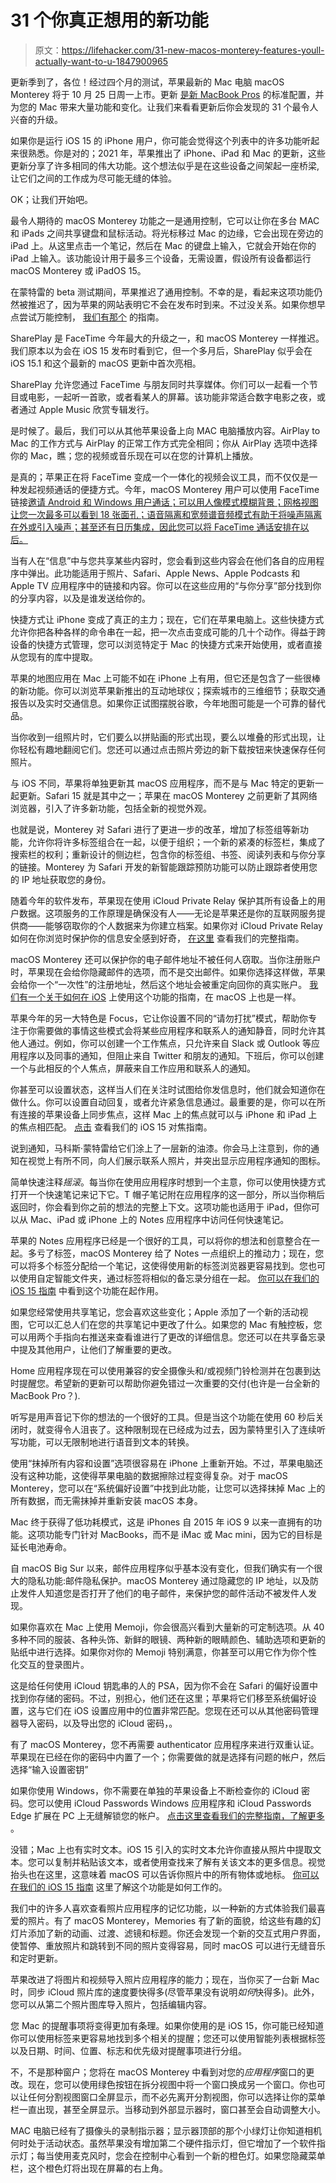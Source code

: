 # 31 个你真正想用的新功能

> 原文：<https://lifehacker.com/31-new-macos-monterey-features-youll-actually-want-to-u-1847900965>

更新季到了，各位！经过四个月的测试，苹果最新的 Mac 电脑 macOS Monterey 将于 10 月 25 日周一上市。更新 [是新 MacBook Pros](https://lifehacker.com/you-dont-need-the-new-macbook-pro-1847886712) 的标准配置，并为您的 Mac 带来大量功能和变化。让我们来看看更新后你会发现的 31 个最令人兴奋的升级。

如果你是运行 iOS 15 的 iPhone 用户，你可能会觉得这个列表中的许多功能听起来很熟悉。你是对的；2021 年，苹果推出了 iPhone、iPad 和 Mac 的更新，这些更新分享了许多相同的伟大功能。这个想法似乎是在这些设备之间架起一座桥梁,让它们之间的工作成为尽可能无缝的体验。

OK；让我们开始吧。

最令人期待的 macOS Monterey 功能之一是通用控制，它可以让你在多台 MAC 和 iPads 之间共享键盘和鼠标活动。将光标移过 Mac 的边缘，它会出现在旁边的 iPad 上。从这里点击一个笔记，然后在 Mac 的键盘上输入，它就会开始在你的 iPad 上输入。该功能设计用于最多三个设备，无需设置，假设所有设备都运行 macOS Monterey 或 iPadOS 15。

在蒙特雷的 beta 测试期间，苹果推迟了通用控制。不幸的是，看起来这项功能仍然被推迟了，因为苹果的网站表明它不会在发布时到来。不过没关系。如果你想早点尝试万能控制， [我们有那个](https://lifehacker.com/how-to-test-drive-universal-control-on-macos-monterey-b-1847596216) 的指南。

SharePlay 是 FaceTime 今年最大的升级之一，和 macOS Monterey 一样推迟。我们原本以为会在 iOS 15 发布时看到它，但一个多月后，SharePlay 似乎会在 iOS 15.1 和这个最新的 macOS 更新中首次亮相。

SharePlay 允许您通过 FaceTime 与朋友同时共享媒体。你们可以一起看一个节目或电影，一起听一首歌，或者看某人的屏幕。该功能非常适合数字电影之夜，或者通过 Apple Music 欣赏专辑发行。

是时候了。最后，我们可以从其他苹果设备上向 MAC 电脑播放内容。AirPlay to Mac 的工作方式与 AirPlay 的正常工作方式完全相同；你从 AirPlay 选项中选择你的 Mac，瞧；您的视频或音乐现在可以在您的计算机上播放。

是真的；苹果正在将 FaceTime 变成一个一体化的视频会议工具，而不仅仅是一种发起视频通话的便捷方式。今年，macOS Monterey 用户可以使用 FaceTime 链接[邀请 Android 和 Windows 用户通话；可以用人像模式模糊背景；网格视图让您一次最多可以看到 18 张面孔；语音隔离和宽频谱音频模式有助于将噪声隔离在外或引入噪声；甚至还有日历集成，因此您可以将 FaceTime 通话安排在以后。](https://lifehacker.com/how-to-finally-facetime-your-non-apple-friends-1847450728) 

当有人在“信息”中与您共享某些内容时，您会看到这些内容会在他们各自的应用程序中弹出。此功能适用于照片、Safari、Apple News、Apple Podcasts 和 Apple TV 应用程序中的链接和内容。你可以在这些应用的“与你分享”部分找到你的分享内容，以及是谁发送给你的。

快捷方式让 iPhone 变成了真正的主力；现在，它们在苹果电脑上。这些快捷方式允许你把各种各样的命令串在一起，把一次点击变成可能的几十个动作。得益于跨设备的快捷方式管理，您可以浏览特定于 Mac 的快捷方式来开始使用，或者直接从您现有的库中提取。

苹果的地图应用在 Mac 上可能不如在 iPhone 上有用，但它还是包含了一些很棒的新功能。你可以浏览苹果新推出的互动地球仪；探索城市的三维细节；获取交通报告以及实时交通信息。如果你正试图摆脱谷歌，今年地图可能是一个可靠的替代品。

当你收到一组照片时，它们要么以拼贴画的形式出现，要么以堆叠的形式出现，让你轻松有趣地翻阅它们。您还可以通过点击照片旁边的新下载按钮来快速保存任何照片。

与 iOS 不同，苹果将单独更新其 macOS 应用程序，而不是与 Mac 特定的更新一起更新。Safari 15 就是其中之一；苹果在 macOS Monterey 之前更新了其网络浏览器，引入了许多新功能，包括全新的视觉外观。

也就是说，Monterey 对 Safari 进行了更进一步的改革，增加了标签组等新功能，允许你将许多标签组合在一起，以便于组织；一个新的紧凑的标签栏，集成了搜索栏的权利；重新设计的侧边栏，包含你的标签组、书签、阅读列表和与你分享的链接。Monterey 为 Safari 开发的新智能跟踪预防功能可以防止跟踪者使用您的 IP 地址获取您的身份。

随着今年的软件发布，苹果现在使用 iCloud Private Relay 保护其所有设备上的用户数据。这项服务的工作原理是确保没有人——无论是苹果还是你的互联网服务提供商——能够窃取你的个人数据来为你建立档案。如果你对 iCloud Private Relay 如何在你浏览时保护你的信息安全感到好奇， [在这里](https://lifehacker.com/whats-up-with-apples-new-private-relay-1847103509) 查看我们的完整指南。

macOS Monterey 还可以保护你的电子邮件地址不被任何人窃取。当你注册账户时，苹果现在会给你隐藏邮件的选项，而不是交出邮件。如果你选择这样做，苹果会给你一个“一次性”的注册地址，然后这个地址会被重定向回你的真实账户。 [我们有一个关于如何在 iOS](https://lifehacker.com/how-to-get-a-burner-email-address-with-icloud-s-hide-my-1847553382) 上使用这个功能的指南，在 macOS 上也是一样。

苹果今年的另一大特色是 Focus，它让你设置不同的“请勿打扰”模式，帮助你专注于你需要做的事情这些模式会将某些应用程序和联系人的通知静音，同时允许其他人通过。例如，你可以创建一个工作焦点，只允许来自 Slack 或 Outlook 等应用程序以及同事的通知，但阻止来自 Twitter 和朋友的通知。下班后，你可以创建一个与此相反的个人焦点，屏蔽来自工作应用和联系人的通知。

你甚至可以设置状态，这样当人们在关注时试图给你发信息时，他们就会知道你在做什么。你可以设置自动回复，或者允许紧急信息通过。最重要的是，你可以在所有连接的苹果设备上同步焦点，这样 Mac 上的焦点就可以与 iPhone 和 iPad 上的焦点相匹配。 [点击](https://lifehacker.com/you-should-definitely-use-ios-15s-new-distraction-squa-1847671349) 查看我们的 iOS 15 对焦指南。

说到通知，马科斯·蒙特雷给它们涂上了一层新的油漆。你会马上注意到，你的通知在视觉上有所不同，向人们展示联系人照片，并突出显示应用程序通知的图标。

简单快速注释*摇滚*。每当你在使用应用程序时想到一个主意，你可以使用快捷方式打开一个快速笔记来记下它。T 帽子笔记附在应用程序的这一部分，所以当你稍后返回时，你会看到你之前的想法的完整上下文。这项功能也适用于 iPad，但你可以从 Mac、iPad 或 iPhone 上的 Notes 应用程序中访问任何快速笔记。

苹果的 Notes 应用程序已经是一个很好的工具，可以将你的想法和创意整合在一起。多亏了标签，macOS Monterey 给了 Notes 一点组织上的推动力；现在，您可以将多个标签分配给一个笔记，这使得使用新的标签浏览器更容易找到。您也可以使用自定智能文件夹，通过标签将相似的备忘录分组在一起。 [你可以在我们的 iOS 15 指南](https://lifehacker.com/how-to-finally-organize-your-random-iphone-notes-1847663112) 中看到这个功能在起作用。

如果您经常使用共享笔记，您会喜欢这些变化；Apple 添加了一个新的活动视图，它可以汇总人们在您的共享笔记中更改了什么。如果您的 Mac 有触控板，您可以用两个手指向右推送来查看谁进行了更改的详细信息。您还可以在共享备忘录中提及其他用户，让他们了解重要的更改。

Home 应用程序现在可以使用兼容的安全摄像头和/或视频门铃检测并在包裹到达时提醒您。希望新的更新可以帮助你避免错过一次重要的交付(也许是一台全新的 MacBook Pro？).

听写是用声音记下你的想法的一个很好的工具。但是当这个功能在使用 60 秒后关闭时，就变得令人沮丧了。这种限制现在已经成为过去，因为蒙特里引入了连续听写功能，可以无限制地进行语音到文本的转换。

使用“抹掉所有内容和设置”选项很容易在 iPhone 上重新开始。不过，苹果电脑还没有这种功能，这使得苹果电脑的数据擦除过程变得复杂。对于 macOS Monterey，您可以在“系统偏好设置”中找到此功能，让您可以选择抹掉 Mac 上的所有数据，而无需抹掉并重新安装 macOS 本身。

Mac 终于获得了低功耗模式，这是 iPhones 自 2015 年 iOS 9 以来一直拥有的功能。这项功能专门针对 MacBooks，而不是 iMac 或 Mac mini，因为它的目标是延长电池寿命。

自 macOS Big Sur 以来，邮件应用程序似乎基本没有变化，但我们确实有一个很大的隐私功能:邮件隐私保护。macOS Monterey 通过隐藏您的 IP 地址，以及防止发件人知道您是否打开了他们的电子邮件，来保护您的邮件活动不被发件人发现。

如果你喜欢在 Mac 上使用 Memoji，你会很高兴看到大量新的可定制选项。从 40 多种不同的服装、各种头饰、新鲜的眼镜、两种新的眼睛颜色、辅助选项和更新的贴纸中进行选择。如果你对你的 Memoji 特别满意，你甚至可以用它作为你个性化交互的登录图片。

这是给任何使用 iCloud 钥匙串的人的 PSA，因为你不会在 Safari 的偏好设置中找到你存储的密码。不过，别担心，他们还在这里；苹果将它们移至系统偏好设置，这与它们在 iOS 设置应用中的位置非常匹配。您现在还可以从其他密码管理器导入密码，以及导出您的 iCloud 密码，。

有了 macOS Monterey，您不再需要 authenticator 应用程序来进行双重认证。苹果现在已经在你的密码中内置了一个；你需要做的就是选择有问题的帐户，然后选择“输入设置密钥”

如果你使用 Windows，你不需要在单独的苹果设备上不断检查你的 iCloud 密码。您可以使用 iCloud Passwords Windows 应用程序和 iCloud Passwords Edge 扩展在 PC 上无缝解锁您的帐户。 [点击这里查看我们的完整指南，了解更多](https://lifehacker.com/how-to-finally-use-your-icloud-passwords-on-windows-1847507307) 。

没错；Mac 上也有实时文本。iOS 15 引入的实时文本允许你直接从照片中提取文本。您可以复制并粘贴该文本，或者使用查找来了解有关该文本的更多信息。视觉抬头也在这里，这意味着 macOS 可以告诉你照片中的所有物体或地标。 [你可以在我们的 iOS 15 指南](https://lifehacker.com/how-to-use-live-text-the-best-new-feature-in-ios-15-1847649795) 这里了解这个功能是如何工作的。

我们中的许多人喜欢查看照片应用程序的记忆功能，以一种新的方式体验我们最喜爱的照片。有了 macOS Monterey，Memories 有了新的面貌，给这些有趣的幻灯片添加了新的动画、过渡、滤镜和标题。你还会发现一个新的交互式用户界面，使暂停、重放照片和跳转到不同的照片变得容易，同时 macOS 可以进行无缝音乐和定时更新。

苹果改进了将图片和视频导入照片应用程序的能力；现在，当你买了一台新 Mac 时，同步 iCloud 照片库的速度要快得多(尽管苹果没有说明*如何*快得多)。此外，您可以从第二个照片图库导入照片，包括编辑内容。

您 Mac 的提醒事项将变得更加有条理。如果你使用的是 iOS 15，你可能已经知道你可以使用标签来更容易地找到多个相关的提醒；您还可以使用智能列表根据标签 以及日期、时间、位置、标志和优先级对提醒事项进行分组。

不，不是那种窗户；您将在 macOS Monterey 中看到对您的*应用程序*窗口的更改。现在，您可以使用绿色按钮在拆分视图中将一个窗口换成另一个窗口。你也可以让任何分割视图窗口全屏显示，而不必先离开分割视图，你可以选择让你的菜单栏一直出现，甚至全屏显示。当移动到外部显示器时，窗口甚至会自动调整大小。

MAC 电脑已经有了摄像头的录制指示器；显示器顶部的那个小绿灯让你知道相机何时处于活动状态。虽然苹果没有增加第二个硬件指示灯，但它增加了一个软件指示灯；每当使用麦克风时，您会在控制中心看到一个新的橙色灯。如果您隐藏菜单栏，这个橙色灯将出现在屏幕的右上角。